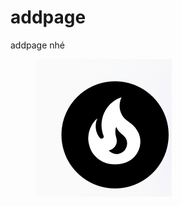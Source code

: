 # addpage

addpage nhé







<figure><img src=".gitbook/assets/Screenshot 2024-10-30 151913.png" alt=""><figcaption></figcaption></figure>
